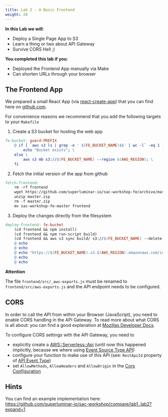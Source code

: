 ```yaml
---
title: Lab 2 - A Basic Frontend
weight: 20
---
```


**In this Lab we will**:

- Deploy a Single Page App to S3
- Learn a thing or two about API Gateway
- Survive CORS Hell ;)

**You completed this lab if you**:

- Deployed the Frontend App manually via Make
- Can shorten URLs through your browser

## The Frontend App

We prepared a small React App (via [react-create-app](https://github.com/facebook/create-react-app)) that you can find 
here on [github.com](https://github.com/superluminar-io/sac-workshop-fe).

For convenience reasons we recommend that you add the following targets to your `Makefile`

1. Create a S3 bucket for hosting the web app

```makefile
fe-bucket: guard-PREFIX
	@ if [ `aws s3 ls | grep -e ' $(FE_BUCKET_NAME)$$' | wc -l` -eq 1 ]; then \
		echo "Bucket exists"; \
	else \
		aws s3 mb s3://$(FE_BUCKET_NAME) --region $(AWS_REGION); \
	fi
```

2. Fetch the initial version of the app from github

```makefile
fetch-frontend:
	rm -rf frontend
	wget https://github.com/superluminar-io/sac-workshop-fe/archive/master.zip -O master.zip
	unzip master.zip
	rm -f master.zip
	mv sac-workshop-fe-master frontend
```

3. Deploy the changes directly from the filesystem

```makefile
deploy-frontend: fe-bucket
	(cd frontend && npm install)
	(cd frontend && npm run-script build)
	(cd frontend && aws s3 sync build/ s3://$(FE_BUCKET_NAME) --delete --acl public-read)
	@ echo
	@ echo
	@ echo "https://$(FE_BUCKET_NAME).s3.$(AWS_REGION).amazonaws.com/index.html"
	@ echo
	@ echo
``` 

**Attention**

The file `frontend/src/_aws-exports.js` must be renamed to `frontend/src/aws-exports.js` and the API endpoint needs to be configured.

## CORS

In order to call the API from within your Browser (JavaScript), you need to enable CORS handling in the API Gateway.
To read more about what CORS is all about: you can find a good explanation at [Mozillas Developer Docs](https://developer.mozilla.org/en-US/docs/Web/HTTP/CORS).

To configure CORS settings with the API Gateway, you need to 

- explicitly create a [AWS::Serverless::Api](https://github.com/awslabs/serverless-application-model/blob/master/versions/2016-10-31.md#awsserverlessapi) 
(until now this happened implicitly, because we where using [Event Source Type API](https://github.com/awslabs/serverless-application-model/blob/master/versions/2016-10-31.md#api))
- configure your function to make use of this API (see: `RestApiId` property of [API Event Type](https://github.com/awslabs/serverless-application-model/blob/master/versions/2016-10-31.md#api))
- set `AllowMethods`, `AllowHeaders` and `AllowOrigin` in the [Cors Configuration](https://github.com/awslabs/serverless-application-model/blob/master/versions/2016-10-31.md#cors-configuration)

## Hints

You can find an example implementation here: https://github.com/superluminar-io/sac-workshop/compare/lab1..lab2?expand=1
